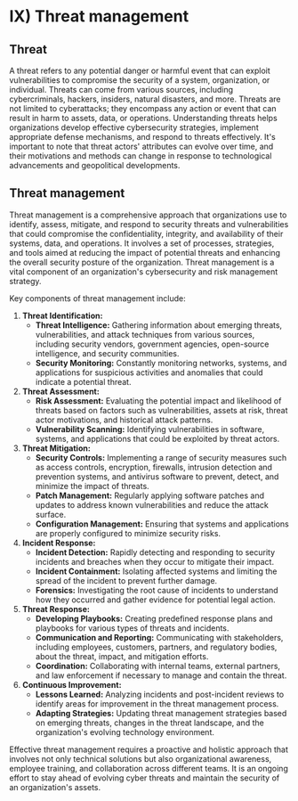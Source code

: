 # IX) Threat management

## Threat

A threat refers to any potential danger or harmful event that can exploit vulnerabilities to compromise the security of a system, organization, or individual. Threats can come from various sources, including cybercriminals, hackers, insiders, natural disasters, and more. Threats are not limited to cyberattacks; they encompass any action or event that can result in harm to assets, data, or operations. Understanding threats helps organizations develop effective cybersecurity strategies, implement appropriate defense mechanisms, and respond to threats effectively. It's important to note that threat actors' attributes can evolve over time, and their motivations and methods can change in response to technological advancements and geopolitical developments.

## Threat management

Threat management is a comprehensive approach that organizations use to identify, assess, mitigate, and respond to security threats and vulnerabilities that could compromise the confidentiality, integrity, and availability of their systems, data, and operations. It involves a set of processes, strategies, and tools aimed at reducing the impact of potential threats and enhancing the overall security posture of the organization. Threat management is a vital component of an organization's cybersecurity and risk management strategy.

Key components of threat management include:

1. **Threat Identification:**
   * **Threat Intelligence:** Gathering information about emerging threats, vulnerabilities, and attack techniques from various sources, including security vendors, government agencies, open-source intelligence, and security communities.
   * **Security Monitoring:** Constantly monitoring networks, systems, and applications for suspicious activities and anomalies that could indicate a potential threat.
2. **Threat Assessment:**
   * **Risk Assessment:** Evaluating the potential impact and likelihood of threats based on factors such as vulnerabilities, assets at risk, threat actor motivations, and historical attack patterns.
   * **Vulnerability Scanning:** Identifying vulnerabilities in software, systems, and applications that could be exploited by threat actors.
3. **Threat Mitigation:**
   * **Security Controls:** Implementing a range of security measures such as access controls, encryption, firewalls, intrusion detection and prevention systems, and antivirus software to prevent, detect, and minimize the impact of threats.
   * **Patch Management:** Regularly applying software patches and updates to address known vulnerabilities and reduce the attack surface.
   * **Configuration Management:** Ensuring that systems and applications are properly configured to minimize security risks.
4. **Incident Response:**
   * **Incident Detection:** Rapidly detecting and responding to security incidents and breaches when they occur to mitigate their impact.
   * **Incident Containment:** Isolating affected systems and limiting the spread of the incident to prevent further damage.
   * **Forensics:** Investigating the root cause of incidents to understand how they occurred and gather evidence for potential legal action.
5. **Threat Response:**
   * **Developing Playbooks:** Creating predefined response plans and playbooks for various types of threats and incidents.
   * **Communication and Reporting:** Communicating with stakeholders, including employees, customers, partners, and regulatory bodies, about the threat, impact, and mitigation efforts.
   * **Coordination:** Collaborating with internal teams, external partners, and law enforcement if necessary to manage and contain the threat.
6. **Continuous Improvement:**
   * **Lessons Learned:** Analyzing incidents and post-incident reviews to identify areas for improvement in the threat management process.
   * **Adapting Strategies:** Updating threat management strategies based on emerging threats, changes in the threat landscape, and the organization's evolving technology environment.

Effective threat management requires a proactive and holistic approach that involves not only technical solutions but also organizational awareness, employee training, and collaboration across different teams. It is an ongoing effort to stay ahead of evolving cyber threats and maintain the security of an organization's assets.
